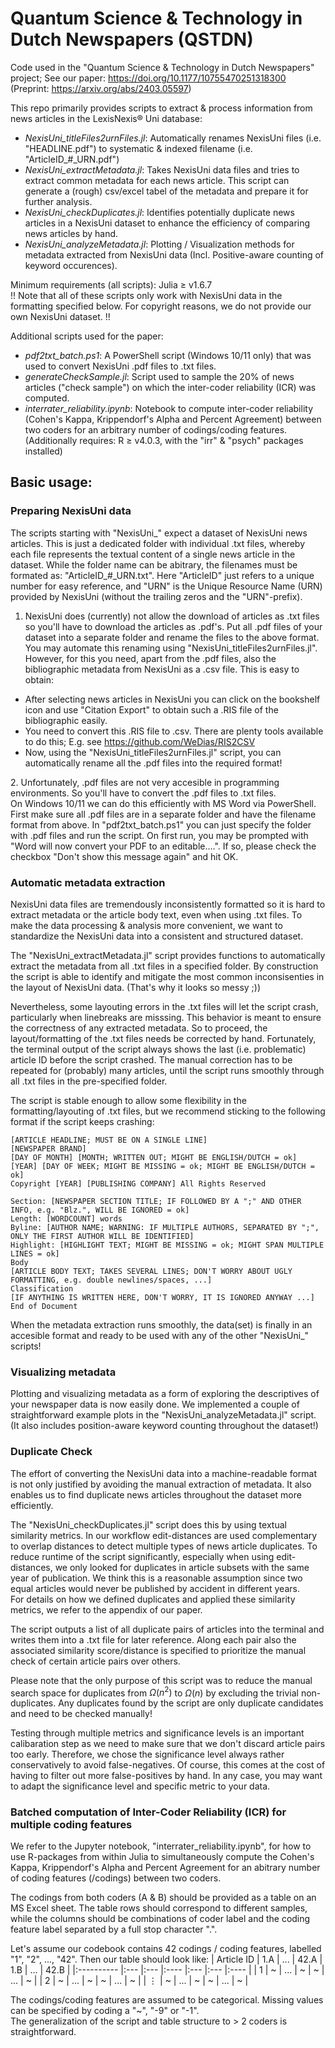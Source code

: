 # Quantum Science & Technology in Dutch Newspapers (QSTDN)

Code used in the "Quantum Science & Technology in Dutch Newspapers" project; See our paper: https://doi.org/10.1177/10755470251318300 (Preprint: https://arxiv.org/abs/2403.05597)

This repo primarily provides scripts to extract & process information from news articles in the LexisNexis® Uni database:
- _NexisUni_titleFiles2urnFiles.jl_: Automatically renames NexisUni files (i.e. "HEADLINE.pdf") to systematic & indexed filename (i.e. "ArticleID_#_URN.pdf")
- _NexisUni_extractMetadata.jl_: Takes NexisUni data files and tries to extract common metadata for each news article. This script can generate a (rough) csv/excel tabel of the metadata and prepare it for further analysis.
- _NexisUni_checkDuplicates.jl_: Identifies potentially duplicate news articles in a NexisUni dataset to enhance the efficiency of comparing news articles by hand.
- _NexisUni_analyzeMetadata.jl_: Plotting / Visualization methods for metadata extracted from NexisUni data (Incl. Positive-aware counting of keyword occurences).

Minimum requirements (all scripts): Julia ≥ v1.6.7 <br>
!! Note that all of these scripts only work with NexisUni data in the formatting specified below. For copyright reasons, we do not provide our own NexisUni dataset. !!

Additional scripts used for the paper:
- _pdf2txt_batch.ps1_: A PowerShell script (Windows 10/11 only) that was used to convert NexisUni .pdf files to .txt files.
- _generateCheckSample.jl_: Script used to sample the 20% of news articles ("check sample") on which the inter-coder reliability (ICR) was computed. 
- _interrater_reliability.ipynb_: Notebook to compute inter-coder reliability (Cohen's Kappa, Krippendorf's Alpha and Percent Agreement) between two coders for an arbitrary number of codings/coding features. (Additionally requires: R ≥ v4.0.3, with the "irr" & "psych" packages installed)

## Basic usage:

### Preparing NexisUni data

The scripts starting with "NexisUni_" expect a dataset of NexisUni news articles. This is just a dedicated folder with individual .txt files, whereby each file represents the textual content of a single news article in the dataset. While the folder name can be abitrary, the filenames must be formated as: "ArticleID_#_URN.txt". Here "ArticleID" just refers to a unique number for easy reference, and "URN" is the Unique Resource Name (URN) provided by NexisUni (without the trailing zeros and the "URN"-prefix). <p>

1. NexisUni does (currently) not allow the download of articles as .txt files so you'll have to download the articles as .pdf's. Put all .pdf files of your dataset into a separate folder and rename the files to the above format. <br>
You may automate this renaming using "NexisUni_titleFiles2urnFiles.jl". However, for this you need, apart from the .pdf files, also the bibliographic metadata from NexisUni as a .csv file. This is easy to obtain: <br>
- After selecting news articles in NexisUni you can click on the bookshelf icon and use "Citation Export" to obtain such a .RIS file of the bibliographic easily. 
- You need to convert this .RIS file to .csv. There are plenty tools available to do this; E.g. see https://github.com/WeDias/RIS2CSV
- Now, using the "NexisUni_titleFiles2urnFiles.jl" script, you can automatically rename all the .pdf files into the required format!
<p>
2. Unfortunately, .pdf files are not very accesible in programming environments. So you'll have to convert the .pdf files to .txt files. <br>
On Windows 10/11 we can do this efficiently with MS Word via PowerShell. First make sure all .pdf files are in a separate folder and have the filename format from above. In "pdf2txt_batch.ps1" you can just specify the folder with .pdf files and run the script. On first run, you may be prompted with "Word will now convert your PDF to an editable....". If so, please check the checkbox "Don't show this message again" and hit OK. <br>

### Automatic metadata extraction
NexisUni data files are tremendously inconsistently formatted so it is hard to extract metadata or the article body text, even when using .txt files. To make the data processing & analysis more convenient, we want to standardize the NexisUni data into a consistent and structured dataset. <p>
The "NexisUni_extractMetadata.jl" script provides functions to automatically extract the metadata from all .txt files in a specified folder. By construction the script is able to identify and mitigate the most common inconsisenties in the layout of NexisUni data. (That's why it looks so messy ;)) <p>
Nevertheless, some layouting errors in the .txt files will let the script crash, particularly when linebreaks are misssing. This behavior is meant to ensure the correctness of any extracted metadata. So to proceed, the layout/formatting of the .txt files needs be corrected by hand. Fortunately, the terminal output of the script always shows the last (i.e. problematic) article ID before the script crashed.  The manual correction has to be repeated for (probably) many articles, until the script runs smoothly through all .txt files in the pre-specified folder. <p>
The script is stable enough to allow some flexibility in the formatting/layouting of .txt files, but we recommend sticking to the following format if the script keeps crashing:

```
[ARTICLE HEADLINE; MUST BE ON A SINGLE LINE]
[NEWSPAPER BRAND]
[DAY OF MONTH] [MONTH; WRITTEN OUT; MIGHT BE ENGLISH/DUTCH = ok] [YEAR] [DAY OF WEEK; MIGHT BE MISSING = ok; MIGHT BE ENGLISH/DUTCH = ok]
Copyright [YEAR] [PUBLISHING COMPANY] All Rights Reserved

Section: [NEWSPAPER SECTION TITLE; IF FOLLOWED BY A ";" AND OTHER INFO, e.g. "Blz.", WILL BE IGNORED = ok]
Length: [WORDCOUNT] words
Byline: [AUTHOR NAME; WARNING: IF MULTIPLE AUTHORS, SEPARATED BY ";", ONLY THE FIRST AUTHOR WILL BE IDENTIFIED]
Highlight: [HIGHLIGHT TEXT; MIGHT BE MISSING = ok; MIGHT SPAN MULTIPLE LINES = ok]
Body
[ARTICLE BODY TEXT; TAKES SEVERAL LINES; DON'T WORRY ABOUT UGLY FORMATTING, e.g. double newlines/spaces, ...]
Classification
[IF ANYTHING IS WRITTEN HERE, DON'T WORRY, IT IS IGNORED ANYWAY ...]
End of Document
```

When the metadata extraction runs smoothly, the data(set) is finally in an accesible format and ready to be used with any of the other "NexisUni_" scripts! 

### Visualizing metadata

Plotting and visualizing metadata as a form of exploring the descriptives of your newspaper data is now easily done. We implemented a couple of straightforward example plots in the "NexisUni_analyzeMetadata.jl" script. (It also includes position-aware keyword counting throughout the dataset!)

### Duplicate Check
The effort of converting the NexisUni data into a machine-readable format is not only justified by avoiding the manual extraction of metadata. It also enables us to find duplicate news articles throughout the dataset more efficiently.  <p>
The "NexisUni_checkDuplicates.jl" script does this by using textual similarity metrics. In our workflow edit-distances are used complementary to overlap distances to detect multiple types of news article duplicates. To reduce runtime of the script significantly, especially when using edit-distances, we only looked for duplicates in article subsets with the same year of publication. We think this is a reasonable assumption since two equal articles would never be published by accident in different years. <br>
For details on how we defined duplicates and applied these similarity metrics, we refer to the appendix of our paper.  <p>

The script outputs a list of all duplicate pairs of articles into the terminal and writes them into a .txt file for later reference. Along each pair also the associated similarity score/distance is specified to prioritize the manual check of certain article pairs over others. <p>
Please note that the only purpose of this script was to reduce the manual search space for duplicates from $Ω(n^2)$ to $Ω(n)$ by excluding the trivial non-duplicates. Any duplicates found by the script are only duplicate candidates and need to be checked manually! <p> 
Testing through multiple metrics and significance levels is an important calibaration step as we need to make sure that we don't discard article pairs too early. Therefore, we chose the significance level always rather conservatively to avoid false-negatives. Of course, this comes at the cost of having to filter out more false-positives by hand. In any case, you may want to adapt the significance level and specific metric to your data.

### Batched computation of Inter-Coder Reliability (ICR) for multiple coding features
We refer to the Jupyter notebook, "interrater_reliability.ipynb", for how to use R-packages from within Julia to simultaneously compute the Cohen's Kappa, Krippendorf's Alpha and Percent Agreement for an abitrary number of coding features (/codings) between two coders. <p>
The codings from both coders (A & B) should be provided as a table on an MS Excel sheet. The table rows should correspond to different samples, while the columns should be combinations of coder label and the coding feature label separated by a full stop character ".". <p>
Let's assume our codebook contains 42 codings / coding features, labelled "1", "2", ..., "42". Then our table should look like:
| Article ID | 1.A | ... | 42.A | 1.B | ... | 42.B |
|:---------- |:--- |:--- |:---- |:--- |:--- |:---- |
| 1          | ~   | ... | ~    | ~   | ... | ~    |
| 2 | ~   | ... | ~    | ~   | ... | ~    |
| $\vdots$   |  ~  | ... |  ~  |  ~  | ... |   ~  |  

The codings/coding features are assumed to be categorical. Missing values can be specified by coding a "~", "-9" or "-1". <br>
The generalization of the script and table structure to > 2 coders is straightforward. 






